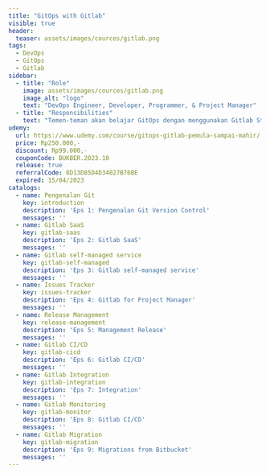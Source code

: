 ```yaml
---
title: "GitOps with Gitlab"
visible: true
header:
  teaser: assets/images/cources/gitlab.png
tags:
  - DevOps
  - GitOps
  - Gitlab
sidebar:
  - title: "Role"
    image: assets/images/cources/gitlab.png
    image_alt: "logo"
    text: "DevOps Engineer, Developer, Programmer, & Project Manager"
  - title: "Responsibilities"
    text: "Temen-teman akan belajar GitOps dengan menggunakan Gitlab Stack terkait Project Manager, Automation Deployment, Monitoring, Issues Tracking, dan lain-lain."
udemy: 
  url: https://www.udemy.com/course/gitops-gitlab-pemula-sampai-mahir/
  price: Rp250.000,-
  discount: Rp99.000,-
  couponCode: BUKBER.2023.10
  release: true
  referralCode: 8D13D85D4D34027B76BE
  expired: 15/04/2023
catalogs:
  - name: Pengenalan Git
    key: introduction
    description: 'Eps 1: Pengenalan Git Version Control'
    messages: ''
  - name: Gitlab SaaS
    key: gitlab-saas
    description: 'Eps 2: Gitlab SaaS'
    messages: ''
  - name: Gitlab self-managed service
    key: gitlab-self-managed
    description: 'Eps 3: Gitlab self-managed service'
    messages: ''
  - name: Issues Tracker
    key: issues-tracker
    description: 'Eps 4: Gitlab for Project Manager'
    messages: ''
  - name: Release Management
    key: release-management
    description: 'Eps 5: Management Release'
    messages: ''
  - name: Gitlab CI/CD
    key: gitlab-cicd
    description: 'Eps 6: Gitlab CI/CD'
    messages: ''
  - name: Gitlab Integration
    key: gitlab-integration
    description: 'Eps 7: Integration'
    messages: ''
  - name: Gitlab Monitoring
    key: gitlab-monitor
    description: 'Eps 8: Gitlab CI/CD'
    messages: ''
  - name: Gitlab Migration
    key: gitlab-migration
    description: 'Eps 9: Migrations from Bitbucket'
    messages: ''
---
```


